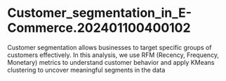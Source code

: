 # Customer_segmentation_in_E-Commerce.202401100400102
Customer segmentation allows businesses to target specific groups of customers effectively. In this analysis, we use RFM (Recency, Frequency, Monetary) metrics to understand customer behavior and apply KMeans clustering to uncover meaningful segments in the data 

